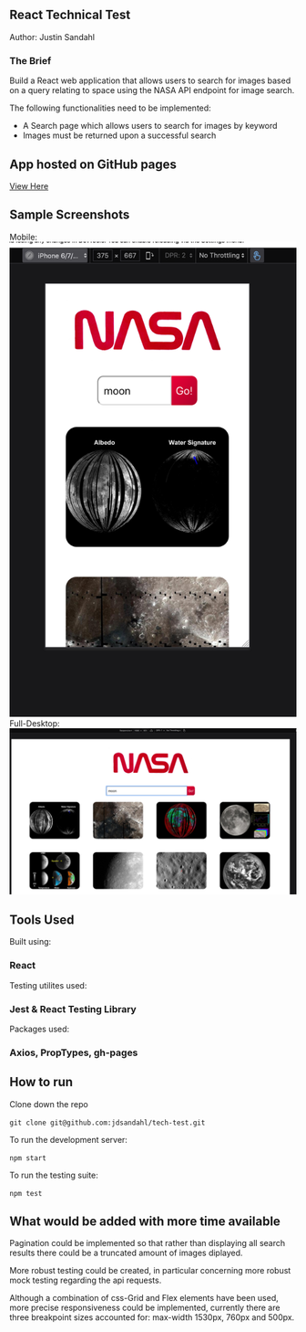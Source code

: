 ## React Technical Test

Author: Justin Sandahl

### The Brief

Build a React web application that allows users to search for images based on a query relating to space using the NASA API endpoint for image search.

The following functionalities need to be implemented:
- A Search page which allows users to search for images by keyword
- Images must be returned upon a successful search

## App hosted on GitHub pages
[View Here](https://jdsandahl.github.io/React-NASA/)

## Sample Screenshots
Mobile: ![mobile-view](./screenshots/mobile.png)
Full-Desktop: ![desktop-view](./screenshots/desktop.png)

## Tools Used

Built using:

### React

Testing utilites used:

### Jest & React Testing Library

Packages used:

### Axios, PropTypes, gh-pages

## How to run

Clone down the repo 

` git clone git@github.com:jdsandahl/tech-test.git `

To run the development server:

` npm start `

To run the testing suite: 

` npm test `

## What would be added with more time available

Pagination could be implemented so that rather than displaying all search results there could be a truncated amount of images diplayed.

More robust testing could be created, in particular concerning more robust mock testing regarding the api requests. 

Although a combination of css-Grid and Flex elements have been used, more precise responsiveness could be implemented, currently there are three breakpoint sizes accounted for: max-width 1530px, 760px and 500px.  